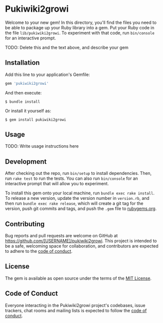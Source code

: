 # Pukiwiki2growi

Welcome to your new gem! In this directory, you'll find the files you need to be able to package up your Ruby library into a gem. Put your Ruby code in the file `lib/pukiwiki2growi`. To experiment with that code, run `bin/console` for an interactive prompt.

TODO: Delete this and the text above, and describe your gem

## Installation

Add this line to your application's Gemfile:

```ruby
gem 'pukiwiki2growi'
```

And then execute:

    $ bundle install

Or install it yourself as:

    $ gem install pukiwiki2growi

## Usage

TODO: Write usage instructions here

## Development

After checking out the repo, run `bin/setup` to install dependencies. Then, run `rake test` to run the tests. You can also run `bin/console` for an interactive prompt that will allow you to experiment.

To install this gem onto your local machine, run `bundle exec rake install`. To release a new version, update the version number in `version.rb`, and then run `bundle exec rake release`, which will create a git tag for the version, push git commits and tags, and push the `.gem` file to [rubygems.org](https://rubygems.org).

## Contributing

Bug reports and pull requests are welcome on GitHub at https://github.com/[USERNAME]/pukiwiki2growi. This project is intended to be a safe, welcoming space for collaboration, and contributors are expected to adhere to the [code of conduct](https://github.com/[USERNAME]/pukiwiki2growi/blob/master/CODE_OF_CONDUCT.md).


## License

The gem is available as open source under the terms of the [MIT License](https://opensource.org/licenses/MIT).

## Code of Conduct

Everyone interacting in the Pukiwiki2growi project's codebases, issue trackers, chat rooms and mailing lists is expected to follow the [code of conduct](https://github.com/[USERNAME]/pukiwiki2growi/blob/master/CODE_OF_CONDUCT.md).
